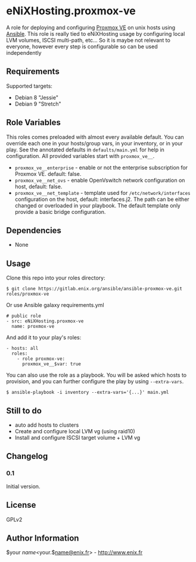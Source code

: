eNiXHosting.proxmox-ve
=================

A role for deploying and configuring [Proxmox VE](https://www.proxmox.com/en/proxmox-ve) on unix hosts using [Ansible](http://www.ansible.com/).
This role is really tied to eNiXHosting usage by configuring local LVM volumes, ISCSI multi-path, etc... So it is maybe not relevant to everyone, however every step is configurable so can be used independently


Requirements
------------

Supported targets:

- Debian 8 "Jessie"
- Debian 9 "Stretch"


Role Variables
--------------

This roles comes preloaded with almost every available default. You can override each one in your hosts/group vars, in your inventory, or in your play. See the annotated defaults in `defaults/main.yml` for help in configuration. All provided variables start with `proxmox_ve__`.

- `proxmox_ve__enterprise` - enable or not the enterprise subscription for Proxmox VE. default: false.
- `proxmox_ve__net_ovs` - enable OpenVswitch network configuration on host, default: false.
- `proxmox_ve__net_template` - template used for `/etc/network/interfaces` configuration on the host, default: interfaces.j2. The path can be either changed or overloaded in your playbook. The default template only provide a basic bridge configuration.


Dependencies
------------

- None

Usage
-----

Clone this repo into your roles directory:

    $ git clone https://gitlab.enix.org/ansible/ansible-proxmox-ve.git roles/proxmox-ve

Or use Ansible galaxy requirements.yml

    # public role
    - src: eNiXHosting.proxmox-ve
      name: proxmox-ve

And add it to your play's roles:

    - hosts: all
      roles:
        - role proxmox-ve:
          proxmox_ve__$var: true

You can also use the role as a playbook. You will be asked which hosts to provision, and you can further configure the play by using `--extra-vars`.

    $ ansible-playbook -i inventory --extra-vars='{...}' main.yml

Still to do
-----------

- auto add hosts to clusters
- Create and configure local LVM vg (using raid10)
- Install and configure ISCSI target volume + LVM vg


Changelog
---------

### 0.1

Initial version.

License
-------

GPLv2

Author Information
------------------

$your $name <$your.$name@enix.fr> - http://www.enix.fr
